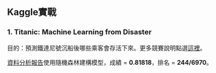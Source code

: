 ## Kaggle實戰

### 1. Titanic: Machine Learning from Disaster
目的：預測鐵達尼號沉船後哪些乘客會存活下來。更多競賽說明點選[這裡](https://www.kaggle.com/c/titanic)。

[資料分析報告](https://chiayinchen.github.io/Kaggle/titanic/analysis_with_randomForest)使用隨機森林建構模型，成績 = **0.81818**，排名 = **244/6970**。
